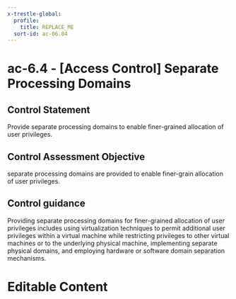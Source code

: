 ```yaml
---
x-trestle-global:
  profile:
    title: REPLACE_ME
  sort-id: ac-06.04
---
```


# ac-6.4 - \[Access Control\] Separate Processing Domains

## Control Statement

Provide separate processing domains to enable finer-grained allocation of user privileges.

## Control Assessment Objective

separate processing domains are provided to enable finer-grain allocation of user privileges.

## Control guidance

Providing separate processing domains for finer-grained allocation of user privileges includes using virtualization techniques to permit additional user privileges within a virtual machine while restricting privileges to other virtual machines or to the underlying physical machine, implementing separate physical domains, and employing hardware or software domain separation mechanisms.

# Editable Content

<!-- Make additions and edits below -->
<!-- The above represents the contents of the control as received by the profile, prior to additions. -->
<!-- If the profile makes additions to the control, they will appear below. -->
<!-- The above markdown may not be edited but you may edit the content below, and/or introduce new additions to be made by the profile. -->
<!-- If there is a yaml header at the top, parameter values may be edited. Use --set-parameters to incorporate the changes during assembly. -->
<!-- The content here will then replace what is in the profile for this control, after running profile-assemble. -->
<!-- The current profile has no added parts for this control, but you may add new ones here. -->
<!-- Each addition must have a heading either of the form ## Control my_addition_name -->
<!-- or ## Part a. (where the a. refers to one of the control statement labels.) -->
<!-- "## Control" parts are new parts added after the statement part. -->
<!-- "## Part" parts are new parts added into the top-level statement part with that label. -->
<!-- Subparts may be added with nested hash levels of the form ### My Subpart Name -->
<!-- underneath the parent ## Control or ## Part being added -->
<!-- See https://ibm.github.io/compliance-trestle/tutorials/ssp_profile_catalog_authoring/ssp_profile_catalog_authoring for guidance. -->
